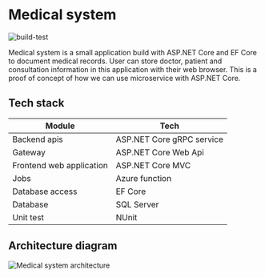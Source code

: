 # Medical system

![build-test](https://github.com/Arnab-Developer/medical-system/workflows/build-test/badge.svg?branch=master)

Medical system is a small application build with ASP.NET Core and EF Core to document medical records. 
User can store doctor, patient and consultation information in this application with their web browser.
This is a proof of concept of how we can use microservice with ASP.NET Core.

## Tech stack
| Module | Tech |
|--------|------|
| Backend apis | ASP.NET Core gRPC service |
| Gateway | ASP.NET Core Web Api |
| Frontend web application | ASP.NET Core MVC |
| Jobs | Azure function |
| Database access | EF Core |
| Database | SQL Server |
| Unit test | NUnit |

## Architecture diagram

![Medical system architecture](https://github.com/Arnab-Developer/medical-system/blob/master/Medical%20system%20architecture.jpg)
